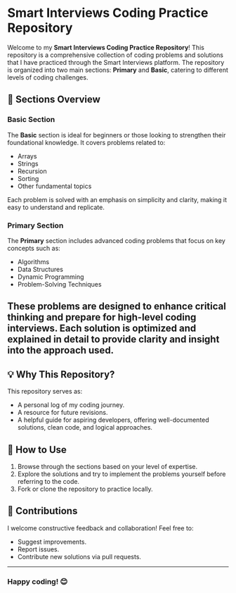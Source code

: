 # Smart Interviews Coding Practice Repository

Welcome to my **Smart Interviews Coding Practice Repository**! This repository is a comprehensive collection of coding problems and solutions that I have practiced through the Smart Interviews platform. The repository is organized into two main sections: **Primary** and **Basic**, catering to different levels of coding challenges.

## 📂 Sections Overview

### **Basic Section**
The **Basic** section is ideal for beginners or those looking to strengthen their foundational knowledge. It covers problems related to:
- Arrays
- Strings
- Recursion
- Sorting
- Other fundamental topics  

Each problem is solved with an emphasis on simplicity and clarity, making it easy to understand and replicate.

### **Primary Section**
The **Primary** section includes advanced coding problems that focus on key concepts such as:
- Algorithms
- Data Structures
- Dynamic Programming
- Problem-Solving Techniques  

These problems are designed to enhance critical thinking and prepare for high-level coding interviews. Each solution is optimized and explained in detail to provide clarity and insight into the approach used.
---
## 💡 Why This Repository?
This repository serves as:
- A personal log of my coding journey.
- A resource for future revisions.
- A helpful guide for aspiring developers, offering well-documented solutions, clean code, and logical approaches.

## 🚀 How to Use
1. Browse through the sections based on your level of expertise.
2. Explore the solutions and try to implement the problems yourself before referring to the code.
3. Fork or clone the repository to practice locally.

## 🤝 Contributions
I welcome constructive feedback and collaboration! Feel free to:
- Suggest improvements.
- Report issues.
- Contribute new solutions via pull requests.

---

### Happy coding! 😊
